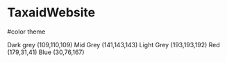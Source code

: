 # TaxaidWebsite

#color theme

Dark grey (109,110,109)
Mid Grey (141,143,143)
Light Grey (193,193,192)
Red (179,31,41)
Blue (30,76,167)